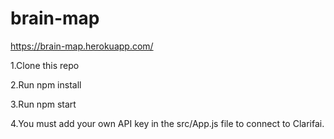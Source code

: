 # brain-map
https://brain-map.herokuapp.com/

1.Clone this repo

2.Run npm install

3.Run npm start

4.You must add your own API key in the src/App.js file to connect to Clarifai.
